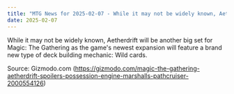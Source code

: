 ```yaml
---
title: "MTG News for 2025-02-07 - While it may not be widely known, Aetherdrift will..."
date: 2025-02-07
---
```


While it may not be widely known, Aetherdrift will be another big set for Magic: The Gathering as the game's newest expansion will feature a brand new type of deck building mechanic: Wild cards.

Source: Gizmodo.com (https://gizmodo.com/magic-the-gathering-aetherdrift-spoilers-possession-engine-marshalls-pathcruiser-2000554126)

